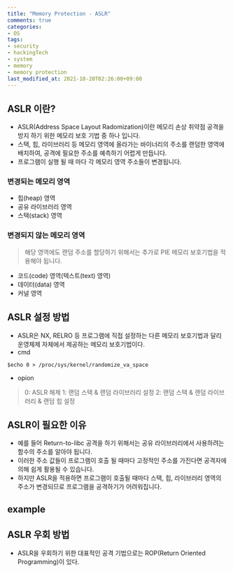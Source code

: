 ```yaml
---
title: "Memory Protection - ASLR"
comments: true
categories:
- OS
tags:
- security
- hackingTech
- system
- memory
- memory protection
last_modified_at: 2021-10-20T02:26:00+09:00
---
```


## ASLR 이란?
* ASLR(Address Space Layout Radomization)이란 메모리 손상 취약점 공격을 방지 하기 위한 메모리 보호 기법 중 하나 입니다.
* 스택, 힙, 라이브러리 등 메모리 영역에 올라가는 바이너리의 주소를 랜덤한 영역에 배치하여, 공격에 필요한 주소를 예측하기 어렵게 만듭니다.
* 프로그램이 실행 될 때 마다 각 메모리 영역 주소들이 변경됩니다.

### 변경되는 메모리 영역
* 힙(heap) 영역
* 공유 라이브러리 영역
* 스택(stack) 영역


### 변경되지 않는 메모리 영역
> 해당 영역에도 랜덤 주소를 할당하기 위해서는 추가로 PIE 메모리 보호기법을 적용해야 됩니다.
* 코드(code) 영역(텍스트(text) 영역)
* 데이터(data) 영역
* 커널 영역

## ASLR 설정 방법
* ASLR은 NX, RELRO 등 프로그램에 직접 설정하는 다른 메모리 보호기법과 달리 운영체제 자체에서 제공하는 메모리 보호기법이다.
* cmd
```
$echo 0 > /proc/sys/kernel/randomize_va_space
```

* opion
> 0: ASLR 해제
> 1: 랜덤 스택 & 랜덤 라이브러리 설정
> 2: 랜덤 스택 & 랜덤 라이브러리 & 랜덤 힙 설정

## ASLR이 필요한 이유
* 예를 들어 Return-to-libc 공격을 하기 위해서는 공유 라이브러리에서 사용하려는 함수의 주소를 알아야 됩니다.
* 이러한 주소 값들이 프로그램이 호출 될 때마다 고정적인 주소를 가진다면 공격자에 의해 쉽게 활용될 수 있습니다.
* 하지만 ASLR을 적용하면 프로그램이 호출될 때마다 스택, 힙, 라이브러리 영역의 주소가 변경되므로 프로그램을 공격하기가 어려워집니다.

## example

## ASLR 우회 방법
* ASLR을 우회하기 위한 대표적인 공격 기법으로는 ROP(Return Oriented Programming)이 있다.